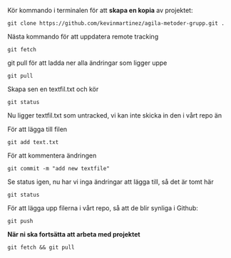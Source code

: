 Kör kommando i terminalen för att **skapa en kopia** av projektet:
```git
git clone https://github.com/kevinmartinez/agila-metoder-grupp.git .
```
Nästa kommando för att uppdatera remote tracking
```git
git fetch
```
git pull för att ladda ner alla ändringar som ligger uppe
```git
git pull
```

Skapa sen en textfil.txt och kör
```git
git status
```
Nu ligger textfil.txt som untracked, vi kan inte skicka in den i vårt repo än

För att lägga till filen
```git
git add text.txt
```
För att kommentera ändringen
```git
git commit -m "add new textfile"
```
Se status igen, nu har vi inga ändringar att lägga till, så det är tomt här
```git
git status
```

För att lägga upp filerna i vårt repo, så att de blir synliga i Github:
```git
git push
```

**När ni ska fortsätta att arbeta med projektet**
```git
git fetch && git pull
```
